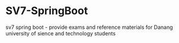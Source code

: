 # SV7-SpringBoot
sv7 spring boot - provide exams and reference materials for Danang university of sience and technology  students
